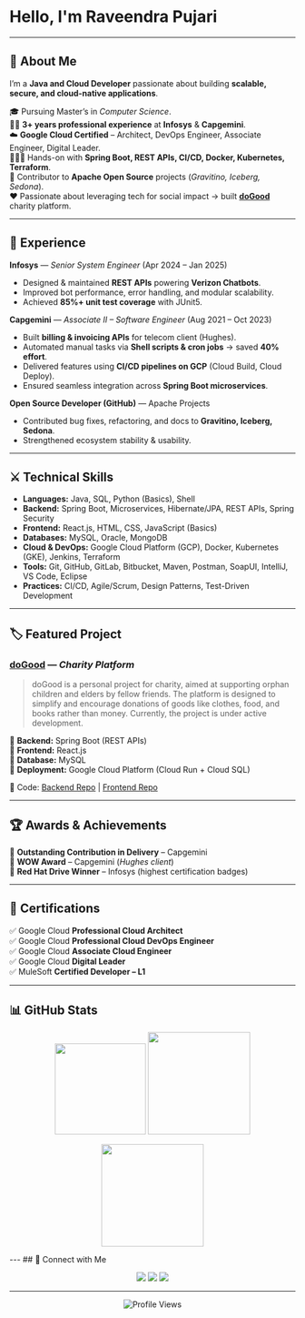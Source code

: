 # Hello, I'm Raveendra Pujari  


---

## 🥷 About Me  
I’m a **Java and Cloud Developer** passionate about building **scalable, secure, and cloud-native applications**.  

🎓 Pursuing Master’s in *Computer Science*.  
🕵️‍♂️ **3+ years professional experience** at **Infosys** & **Capgemini**.  
☁️ **Google Cloud Certified** – Architect, DevOps Engineer, Associate Engineer, Digital Leader.  
🧑🏻‍💻 Hands-on with **Spring Boot, REST APIs, CI/CD, Docker, Kubernetes, Terraform**.  
🤝 Contributor to **Apache Open Source** projects (*Gravitino, Iceberg, Sedona*).  
‪‪❤️ Passionate about leveraging tech for social impact → built **[doGood](https://wedogood.help)** charity platform.  

---

## 💼 Experience  

**Infosys** — *Senior System Engineer* (Apr 2024 – Jan 2025)  
- Designed & maintained **REST APIs** powering **Verizon Chatbots**.  
- Improved bot performance, error handling, and modular scalability.  
- Achieved **85%+ unit test coverage** with JUnit5.  

**Capgemini** — *Associate II – Software Engineer* (Aug 2021 – Oct 2023)  
- Built **billing & invoicing APIs** for telecom client (Hughes).  
- Automated manual tasks via **Shell scripts & cron jobs** → saved **40% effort**.  
- Delivered features using **CI/CD pipelines on GCP** (Cloud Build, Cloud Deploy).  
- Ensured seamless integration across **Spring Boot microservices**.  

**Open Source Developer (GitHub)** — Apache Projects  
- Contributed bug fixes, refactoring, and docs to **Gravitino, Iceberg, Sedona**.  
- Strengthened ecosystem stability & usability.  

---

## ⚔️ Technical Skills  

- **Languages:** Java, SQL, Python (Basics), Shell  
- **Backend:** Spring Boot, Microservices, Hibernate/JPA, REST APIs, Spring Security  
- **Frontend:** React.js, HTML, CSS, JavaScript (Basics)  
- **Databases:** MySQL, Oracle, MongoDB  
- **Cloud & DevOps:** Google Cloud Platform (GCP), Docker, Kubernetes (GKE), Jenkins, Terraform  
- **Tools:** Git, GitHub, GitLab, Bitbucket, Maven, Postman, SoapUI, IntelliJ, VS Code, Eclipse  
- **Practices:** CI/CD, Agile/Scrum, Design Patterns, Test-Driven Development  

---

## 🏷️ Featured Project  

### [doGood](https://wedogood.help) — *Charity Platform*  
> doGood is a personal project for charity, aimed at supporting orphan children and elders by fellow friends. The platform is designed to simplify and encourage donations of goods like clothes, food, and books rather than money. Currently, the project is under active development.

 🔹 **Backend:** Spring Boot (REST APIs)  
 🔹 **Frontend:** React.js  
 🔹 **Database:** MySQL  
 🔹 **Deployment:** Google Cloud Platform (Cloud Run + Cloud SQL)  

📂 Code: [Backend Repo](https://github.com/raveendra11/doGood) | [Frontend Repo](https://github.com/raveendra11/doGood-web)  

---

## 🏆 Awards & Achievements  

 🏅 **Outstanding Contribution in Delivery** – Capgemini  
 🌟 **WOW Award** – Capgemini (*Hughes client*)  
 🥇 **Red Hat Drive Winner** – Infosys (highest certification badges)  

---

## 📜 Certifications  

 ✅ Google Cloud **Professional Cloud Architect**  
 ✅ Google Cloud **Professional Cloud DevOps Engineer**  
 ✅ Google Cloud **Associate Cloud Engineer**  
 ✅ Google Cloud **Digital Leader**  
 ✅ MuleSoft **Certified Developer – L1**  

---

## 📊 GitHub Stats  

<p align="center">
  <img src="https://github-readme-stats.vercel.app/api?username=raveendra11&show_icons=true&theme=tokyonight" height="160"/>
 <img src="https://github-readme-streak-stats.herokuapp.com/?user=raveendra11&theme=tokyonight&hide_border=true" height="180"/>
</p>
<p align="center">
<img src="http://github-profile-summary-cards.vercel.app/api/cards/repos-per-language?username=raveendra11&theme=aura_dark" height="180"/>
 </p>
---
## 🤝 Connect with Me  

<p align="center">
  <a href="https://www.linkedin.com/in/raveendra-eleven/"><img src="https://img.shields.io/badge/LinkedIn-blue?logo=linkedin&logoColor=white&style=for-the-badge" /></a>
  <a href="https://raveendra11.github.io/portfolio/"><img src="https://img.shields.io/badge/Portfolio-ff5722?logo=firefox&logoColor=white&style=for-the-badge" /></a>
  <a href="https://github.com/raveendra11/portfolio/raw/main/assets/Raveendra_Pujari_Resume_Dec26.pdf" target="_blank">
  <img src="https://img.shields.io/badge/Resume-0A66C2?logo=googledocs&logoColor=white&style=for-the-badge" />
</a>
</p>

---

<p align="center">
  <img src="https://komarev.com/ghpvc/?username=raveendra11&color=blue&style=flat-square" alt="Profile Views" />
</p>
